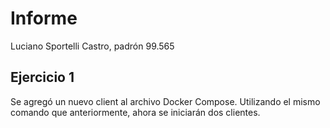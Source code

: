 # Informe

Luciano Sportelli Castro, padrón 99.565


## Ejercicio 1

Se agregó un nuevo client al archivo Docker Compose. Utilizando el mismo comando que anteriormente, ahora se iniciarán dos clientes.